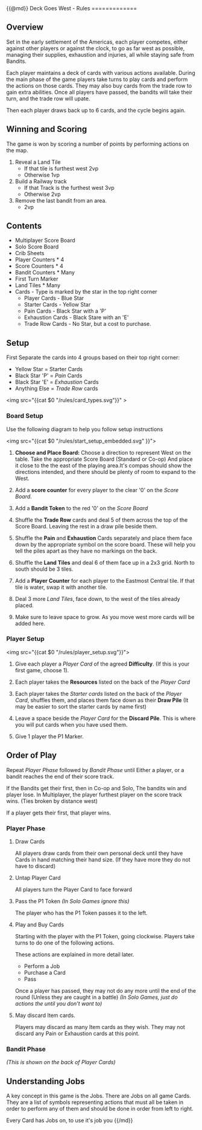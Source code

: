 <!Doctype = HTML>
<html>
<head>
<meta charset="utf-8">
<title>Deck Goes West - Rules</title>
<style>
img {
    max-width:100%;
    border:1px solid black;
}
</style>
</head>

<body>
{{@md}}
Deck Goes West - Rules
=============

Overview
--------

Set in the early settlement of the Americas, each player competes, either against other players or against the clock, to go as far west as possible, managing their supplies, exhaustion and injuries, all while staying safe from Bandits.

Each player maintains a deck of cards with various actions available.
During the main phase of the game players take turns to play cards and perform the actions on those cards. They may also buy cards from the trade row to gain extra abilities.
Once all players have passed, the bandits will take their turn, and the trade row will upate.

Then each player draws back up to 6 cards, and the cycle begins again.

Winning and Scoring
-------------------

The game is won by scoring a number of points by performing actions on the map.

1. Reveal a Land Tile 
    - If that tile is furthest west 2vp
    - Otherwise 1vp
2. Build a Railway track
    - If that Track is the furthest west 3vp
    - Otherwise 2vp
3. Remove the last bandit from an area.
    - 2vp


Contents
---------

* Multiplayer Score Board
* Solo Score Board
* Crib Sheets
* Player Counters * 4
* Score Counters * 4
* Bandit Counters * Many
* First Turn Marker
* Land Tiles * Many
* Cards - Type is marked by the star in the top right corner
    * Player Cards - Blue Star
    * Starter Cards - Yellow Star
    * Pain Cards - Black Star with a 'P'
    * Exhaustion Cards - Black Stare with an 'E'
    * Trade Row Cards - No Star, but a cost to purchase.



Setup
-----

First Separate the cards into 4 groups based on their top right corner:

* Yellow Star = Starter Cards
* Black Star 'P' = *Pain* Cards
* Black Star 'E' = *Exhaustion* Cards
* Anything Else = *Trade Row* cards

<img src="{{cat $0 "/rules/card_types.svg"}}" >


### Board Setup


Use the following diagram to help you follow setup instructions

<img src="{{cat $0 "/rules/start_setup_embedded.svg" }}">

1. **Choose and Place Board:** Choose a direction to represent West on the table. Take the appropriate Score Board (Standard or Co-op) And place it close to the the east of the playing area.It's compas should show the directions intended, and there should be plenty of room to expand to the West.

2. Add a **score counter** for every player to the clear '0' on the *Score Board*.

3. Add a **Bandit Token** to the red '0' on the *Score Board*

4. Shuffle the **Trade Row** cards and deal 5 of them across the top of the Score Board. Leaving the rest in a draw pile beside them.

5. Shuffle the **Pain** and **Exhaustion** Cards separately and place them face down by the appropriate symbol on the score board. These will help you tell the piles apart as they have no markings on the back.

6. Shuffle the **Land Tiles** and deal 6 of them face up in a 2x3 grid. North to south should be 3 tiles.

7. Add a **Player Counter** for each player to the Eastmost Central tile. If that tile is water, swap it with another tile. 

8. Deal 3 more *Land Tiles*, face down, to the west of the tiles already placed.

9. Make sure to leave space to grow. As you move west more cards will be added here.

### Player Setup 

<img src="{{cat $0 "/rules/player_setup.svg"}}">

1. Give each player a *Player Card* of the agreed **Difficulty**. (If this is your first game, choose 1).

2. Each player takes the **Resources** listed on the back of the *Player Card*

3. Each player takes the *Starter cards* listed on the back of the *Player Card*, shuffles them, and places them face down as their **Draw Pile** (It may be easier to sort the starter cards by name first)

4. Leave a space beside the *Player Card* for the **Discard Pile**. This is where you will put cards when you have used them.

5. Give 1 player the P1 Marker.


Order of Play 
-----------

Repeat *Player Phase* followed by *Bandit Phase* until Either a player, or a bandit reaches the end of their score track.

If the Bandits get their first, then in Co-op and Solo, The bandits win and player lose. In Multiplayer, the player furthest player on the score track wins. (Ties broken by distance west)

If a player gets their first, that player wins.

### Player Phase

1. Draw Cards

    All players draw cards from their own personal deck until they have Cards in hand matching their hand size. (If they have more they do not have to discard)

2. Untap Player Card

    All players turn the Player Card to face forward

3. Pass the P1 Token *(In Solo Games ignore this)*

    The player who has the P1 Token passes it to the left.

4. Play and Buy Cards

    Starting with the player with the P1 Token, going clockwise. Players take turns to do one of the following actions.

    These actions are explained in more detail later.

    * Perform a Job
    * Purchase a Card
    * Pass 

    Once a player has passed, they may not do any more until the end of the round (Unless they are caught in a battle)
*(In Solo Games, just do actions the until you don't want to)*

5. May discard Item cards.

    Players may discard as many Item cards as they wish. They may not discard any Pain or Exhaustion cards at this point.

### Bandit Phase

*(This is shown on the back of Player Cards)*




Understanding Jobs
------------------

A key concept in this game is the Jobs. There are Jobs on all game Cards.  They are a list of symbols representing actions that must all be taken in order to perform any of them and should be done in order from left to right.

Every Card has Jobs on, to use it's job you
{{/md}}
</body>
</html>
